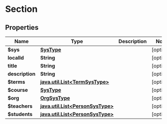 
# Section

## Properties
Name | Type | Description | Notes
------------ | ------------- | ------------- | -------------
**$sys** | [**SysType**](SysType.md) |  |  [optional]
**localId** | **String** |  |  [optional]
**title** | **String** |  |  [optional]
**description** | **String** |  |  [optional]
**$terms** | [**java.util.List&lt;TermSysType&gt;**](TermSysType.md) |  |  [optional]
**$course** | [**SysType**](SysType.md) |  |  [optional]
**$org** | [**OrgSysType**](OrgSysType.md) |  |  [optional]
**$teachers** | [**java.util.List&lt;PersonSysType&gt;**](PersonSysType.md) |  |  [optional]
**$students** | [**java.util.List&lt;PersonSysType&gt;**](PersonSysType.md) |  |  [optional]



